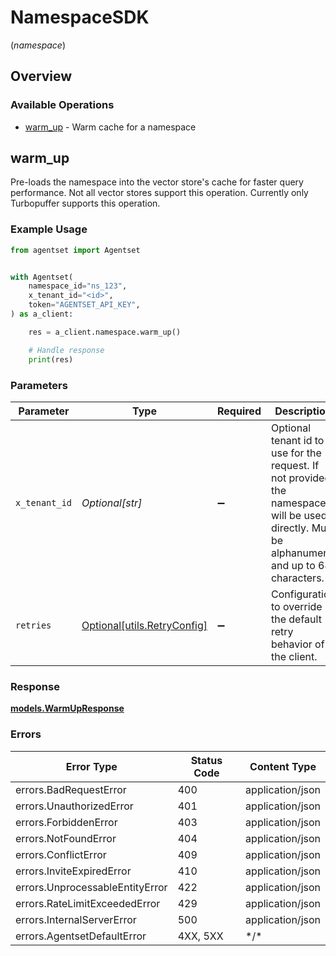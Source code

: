 # NamespaceSDK
(*namespace*)

## Overview

### Available Operations

* [warm_up](#warm_up) - Warm cache for a namespace

## warm_up

Pre-loads the namespace into the vector store's cache for faster query performance. Not all vector stores support this operation. Currently only Turbopuffer supports this operation.

### Example Usage

<!-- UsageSnippet language="python" operationID="warmUp" method="post" path="/v1/namespace/{namespaceId}/warm-up" -->
```python
from agentset import Agentset


with Agentset(
    namespace_id="ns_123",
    x_tenant_id="<id>",
    token="AGENTSET_API_KEY",
) as a_client:

    res = a_client.namespace.warm_up()

    # Handle response
    print(res)

```

### Parameters

| Parameter                                                                                                                                      | Type                                                                                                                                           | Required                                                                                                                                       | Description                                                                                                                                    |
| ---------------------------------------------------------------------------------------------------------------------------------------------- | ---------------------------------------------------------------------------------------------------------------------------------------------- | ---------------------------------------------------------------------------------------------------------------------------------------------- | ---------------------------------------------------------------------------------------------------------------------------------------------- |
| `x_tenant_id`                                                                                                                                  | *Optional[str]*                                                                                                                                | :heavy_minus_sign:                                                                                                                             | Optional tenant id to use for the request. If not provided, the namespace will be used directly. Must be alphanumeric and up to 64 characters. |
| `retries`                                                                                                                                      | [Optional[utils.RetryConfig]](../../models/utils/retryconfig.md)                                                                               | :heavy_minus_sign:                                                                                                                             | Configuration to override the default retry behavior of the client.                                                                            |

### Response

**[models.WarmUpResponse](../../models/warmupresponse.md)**

### Errors

| Error Type                      | Status Code                     | Content Type                    |
| ------------------------------- | ------------------------------- | ------------------------------- |
| errors.BadRequestError          | 400                             | application/json                |
| errors.UnauthorizedError        | 401                             | application/json                |
| errors.ForbiddenError           | 403                             | application/json                |
| errors.NotFoundError            | 404                             | application/json                |
| errors.ConflictError            | 409                             | application/json                |
| errors.InviteExpiredError       | 410                             | application/json                |
| errors.UnprocessableEntityError | 422                             | application/json                |
| errors.RateLimitExceededError   | 429                             | application/json                |
| errors.InternalServerError      | 500                             | application/json                |
| errors.AgentsetDefaultError     | 4XX, 5XX                        | \*/\*                           |
